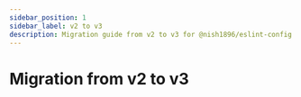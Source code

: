 ```yaml
---
sidebar_position: 1
sidebar_label: v2 to v3
description: Migration guide from v2 to v3 for @nish1896/eslint-config.
---
```


# Migration from v2 to v3